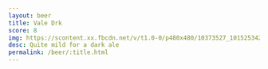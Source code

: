 ```yaml
---
layout: beer
title: Vale Drk
score: 8
img: https://scontent.xx.fbcdn.net/v/t1.0-0/p480x480/10373527_10152534289553745_1636959852017465130_n.jpg?oh=04a5b7832d6616320f462452e389b160&oe=58CA1196
desc: Quite mild for a dark ale
permalink: /beer/:title.html
---
```

